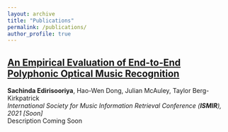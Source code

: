 ```yaml
---
layout: archive
title: "Publications"
permalink: /publications/
author_profile: true
---
```


## [An Empirical Evaluation of End-to-End Polyphonic Optical Music Recognition](https://sachindae.github.io/publications/)
<strong>Sachinda Edirisooriya</strong>, Hao-Wen Dong, Julian McAuley, Taylor Berg-Kirkpatrick  
<em>International Society for Music Information Retrieval Conference (<strong>ISMIR</strong>), 2021 [Soon]</em>  
Description Coming Soon

